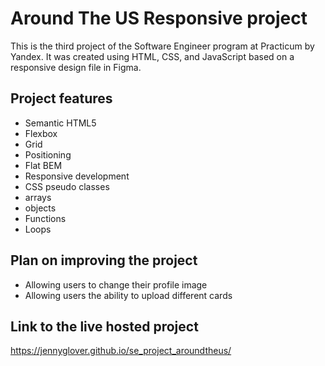 # Around The US Responsive project

This is the third project of the Software Engineer program at Practicum by Yandex. It was created using HTML, CSS, and JavaScript based on a responsive design file in Figma.

## Project features

- Semantic HTML5
- Flexbox
- Grid
- Positioning
- Flat BEM
- Responsive development
- CSS pseudo classes
- arrays
- objects
- Functions
- Loops

## Plan on improving the project

- Allowing users to change their profile image
- Allowing users the ability to upload different cards

## Link to the live hosted project

https://jennyglover.github.io/se_project_aroundtheus/
